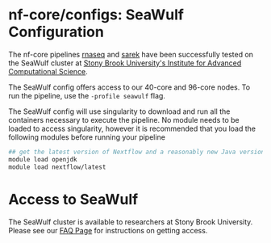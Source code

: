 # nf-core/configs: SeaWulf Configuration

The nf-core pipelines [rnaseq](https://nf-co.re/rnaseq) and 
[sarek](https://nf-co.re/sarek) have been successfully tested on the SeaWulf 
cluster at [Stony Brook University's Institute for Advanced Computational Science](https://www.stonybrook.edu/commcms/iacs/index.php). 



The SeaWulf config offers access to our 40-core and 96-core nodes. 
To run the pipeline, use the `-profile seawulf` flag.


The SeaWulf config  will use singularity to download and run all the containers necessary to execute the pipeline.  No module needs to be loaded to access singularity, however it is recommended that you load the following modules before running your pipeline

```bash
## get the latest version of Nextflow and a reasonably new Java version 
module load openjdk
module load nextflow/latest
```
# Access to SeaWulf
The SeaWulf cluster is available to researchers at Stony Brook University.
Please see our [FAQ Page](https://it.stonybrook.edu/services/high-performance-computing) 
for instructions on getting access.
